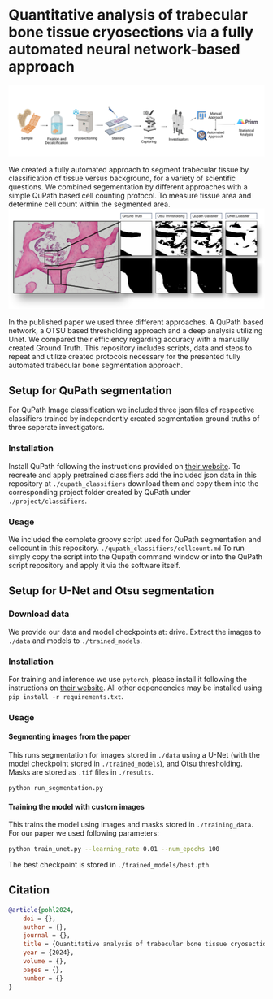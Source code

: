 # Quantitative analysis of trabecular bone tissue cryosections via a fully automated neural network-based approach

![Graphical overview](fig/overview.png)

We created a fully automated approach to segment trabecular tissue by classification of tissue versus background, for a variety of scientific questions. We combined segementation by different approaches with a simple QuPath based cell counting protocol. To measure tissue area and determine cell count within the segmented area. 
![Graphical results](fig/results.png)

In the published paper we used three different approaches. A QuPath based network, a OTSU based thresholding approach and a deep analysis utilizing Unet. We compared their efficiency regarding accuracy with a manually created Ground Truth. This repository includes scripts, data and steps to repeat and utilize created protocols necessary for the presented fully automated trabecular bone segmentation approach. 

## Setup for QuPath segmentation
For QuPath Image classification we included three json files of respective classifiers trained by independently created segmentation ground truths of three seperate investigators.

### Installation
Install QuPath following the instructions provided on [their website](https://qupath.readthedocs.io/en/0.4/index.html).
To recreate and apply pretrained classifiers add the included json data in this repository at `./qupath_classifiers` download them and copy them into the corresponding project folder created by QuPath under `./project/classifiers`. 
### Usage
We included the complete groovy script used for QuPath segmentation and cellcount in this repository. `./qupath_classifiers/cellcount.md`
To run simply copy the script into the Qupath command window or into the QuPath script repository and apply it via the software itself.

## Setup for U-Net and Otsu segmentation

### Download data

We provide our data and model checkpoints at: drive.
Extract the images to `./data` and models to `./trained_models`.

### Installation

For training and inference we use `pytorch`, please install it following the instructions on [their website](https://pytorch.org/get-started/locally/). All other dependencies may be installed using `pip install -r requirements.txt`.

### Usage

#### Segmenting images from the paper

This runs segmentation for images stored in `./data` using a U-Net (with the model checkpoint stored in `./trained_models`), and Otsu thresholding. Masks are stored as `.tif` files in `./results`.

```sh
python run_segmentation.py
```

#### Training the model with custom images

This trains the model using images and masks stored in `./training_data`. For our paper we used following parameters:

```sh
python train_unet.py --learning_rate 0.01 --num_epochs 100
```

The best checkpoint is stored in `./trained_models/best.pth`.

## Citation

```bibtex
@article{pohl2024,
    doi = {},
    author = {},
    journal = {},
    title = {Quantitative analysis of trabecular bone tissue cryosections via a fully automated neural network-based approach},
    year = {2024},
    volume = {},
    pages = {},
    number = {}
}
```
